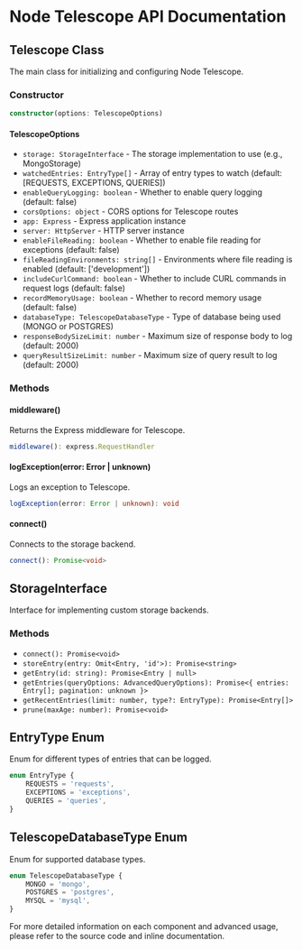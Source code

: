 # Node Telescope API Documentation

## Telescope Class

The main class for initializing and configuring Node Telescope.

### Constructor

```typescript
constructor(options: TelescopeOptions)
```

#### TelescopeOptions

- `storage: StorageInterface` - The storage implementation to use (e.g., MongoStorage)
- `watchedEntries: EntryType[]` - Array of entry types to watch (default: [REQUESTS, EXCEPTIONS, QUERIES])
- `enableQueryLogging: boolean` - Whether to enable query logging (default: false)
- `corsOptions: object` - CORS options for Telescope routes
- `app: Express` - Express application instance
- `server: HttpServer` - HTTP server instance
- `enableFileReading: boolean` - Whether to enable file reading for exceptions (default: false)
- `fileReadingEnvironments: string[]` - Environments where file reading is enabled (default: ['development'])
- `includeCurlCommand: boolean` - Whether to include CURL commands in request logs (default: false)
- `recordMemoryUsage: boolean` - Whether to record memory usage (default: false)
- `databaseType: TelescopeDatabaseType` - Type of database being used (MONGO or POSTGRES)
- `responseBodySizeLimit: number` - Maximum size of response body to log (default: 2000)
- `queryResultSizeLimit: number` - Maximum size of query result to log (default: 2000)

### Methods

#### middleware()

Returns the Express middleware for Telescope.

```typescript
middleware(): express.RequestHandler
```

#### logException(error: Error | unknown)

Logs an exception to Telescope.

```typescript
logException(error: Error | unknown): void
```

#### connect()

Connects to the storage backend.

```typescript
connect(): Promise<void>
```

## StorageInterface

Interface for implementing custom storage backends.

### Methods

- `connect(): Promise<void>`
- `storeEntry(entry: Omit<Entry, 'id'>): Promise<string>`
- `getEntry(id: string): Promise<Entry | null>`
- `getEntries(queryOptions: AdvancedQueryOptions): Promise<{ entries: Entry[]; pagination: unknown }>`
- `getRecentEntries(limit: number, type?: EntryType): Promise<Entry[]>`
- `prune(maxAge: number): Promise<void>`

## EntryType Enum

Enum for different types of entries that can be logged.

```typescript
enum EntryType {
	REQUESTS = 'requests',
	EXCEPTIONS = 'exceptions',
	QUERIES = 'queries',
}
```

## TelescopeDatabaseType Enum

Enum for supported database types.

```typescript
enum TelescopeDatabaseType {
	MONGO = 'mongo',
	POSTGRES = 'postgres',
	MYSQL = 'mysql',
}
```

For more detailed information on each component and advanced usage, please refer to the source code and inline documentation.
